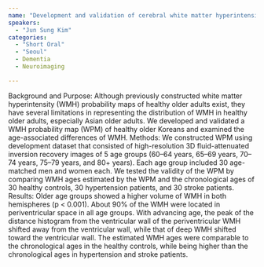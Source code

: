 ```yaml
---
name: "Development and validation of cerebral white matter hyperintensity probability map of Korean elderly"
speakers:
  - "Jun Sung Kim"
categories:
  - "Short Oral"
  - "Seoul"
  - Dementia
  - Neuroimaging

---
```


Background and Purpose: Although previously constructed white matter hyperintensity (WMH) probability maps of healthy older adults exist, they have several limitations in representing the distribution of WMH in healthy older adults, especially Asian older adults. We developed and validated a WMH probability map (WPM) of healthy older Koreans and examined the age-associated differences of WMH. 
Methods: We constructed WPM using development dataset that consisted of high-resolution 3D fluid-attenuated inversion recovery images of 5 age groups (60–64 years, 65–69 years, 70–74 years, 75–79 years, and 80+ years). Each age group included 30 age-matched men and women each. We tested the validity of the WPM by comparing WMH ages estimated by the WPM and the chronological ages of 30 healthy controls, 30 hypertension patients, and 30 stroke patients. 
Results: Older age groups showed a higher volume of WMH in both hemispheres (p < 0.001). About 90% of the WMH were located in periventricular space in all age groups. With advancing age, the peak of the distance histogram from the ventricular wall of the periventricular WMH shifted away from the ventricular wall, while that of deep WMH shifted toward the ventricular wall. The estimated WMH ages were comparable to the chronological ages in the healthy controls, while being higher than the chronological ages in hypertension and stroke patients.
